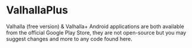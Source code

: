 # ValhallaPlus

Valhalla (free version) &amp; Valhalla+ Android applications are both available from the official Google Play Store, they are not open-source but you may suggest changes and more to any code found here.
